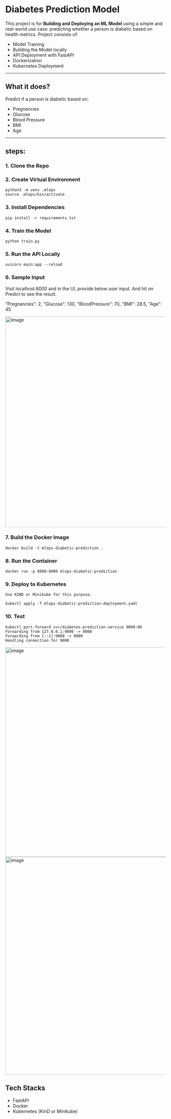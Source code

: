 # Diabetes Prediction Model

This project is for  **Building and Deploying an ML Model** using a simple and real-world use case: predicting whether a person is diabetic based on health metrics.
Project consists of:

- Model Training
- Building the Model locally
- API Deployment with FastAPI
- Dockerization
- Kubernetes Deployment

---

## What it does?

Predict if a person is diabetic based on:
- Pregnancies
- Glucose
- Blood Pressure
- BMI
- Age

---

## steps:

### 1. Clone the Repo

### 2. Create Virtual Environment

```
python3 -m venv .mlops
source .mlops/bin/activate
```

### 3. Install Dependencies

```
pip install -r requirements.txt
```

### 4. Train the Model

```
python train.py
```

### 5. Run the API Locally

```
uvicorn main:app --reload
```

### 6. Sample Input

Visit localhost:8000 and in the UI, provide below user input. And hit on Predict to see the result.

  "Pregnancies": 2,
  "Glucose": 130,
  "BloodPressure": 70,
  "BMI": 28.5,
  "Age": 45

<img width="1221" height="661" alt="image" src="https://github.com/user-attachments/assets/e7bcd525-a7e2-4ffc-9b18-8021f32e0979" />

### 7. Build the Docker Image

```
docker build -t mlops-diabetic-prediction .
```

### 8. Run the Container

```
docker run -p 8000:8000 mlops-diabetic-prediction
```

### 9. Deploy to Kubernetes

```
Use KIND or Minikube for this purpose.

kubectl apply -f mlops-diabetic-prediction-deployment.yaml
```

### 10. Test

```
kubectl port-forward svc/diabetes-prediction-service 9000:80
Forwarding from 127.0.0.1:9000 -> 8000
Forwarding from [::1]:9000 -> 8000
Handling connection for 9000
```

<img width="1189" height="658" alt="image" src="https://github.com/user-attachments/assets/d7475a97-89bc-47c5-9347-bd936624103c" />

<img width="1321" height="684" alt="image" src="https://github.com/user-attachments/assets/eab04341-0d1d-4787-b6a5-2a179394e504" />


## Tech Stacks
- FastAPI
- Docker
- Kubernetes (KinD or Minikube)
